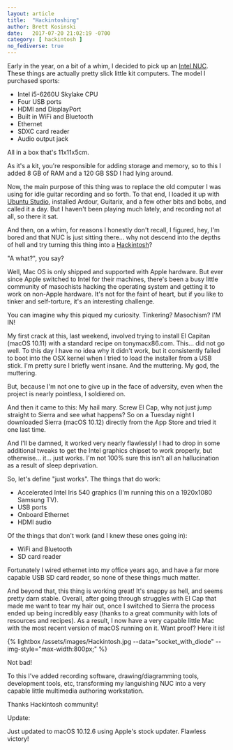 ```yaml
---
layout: article
title:  "Hackintoshing"
author: Brett Kosinski
date:   2017-07-20 21:02:19 -0700
category: [ hackintosh ]
no_fediverse: true
---
```


Early in the year, on a bit of a whim, I decided to pick up an [Intel NUC](https://www.intel.com/content/www/us/en/products/boards-kits/nuc/kits/nuc6i5syh.html).  These things are actually pretty slick little kit computers.  The model I purchased sports:

* Intel i5-6260U Skylake CPU
* Four USB ports
* HDMI and DisplayPort
* Built in WiFi and Bluetooth
* Ethernet
* SDXC card reader
* Audio output jack

All in a box that's 11x11x5cm.

As it's a kit, you're responsible for adding storage and memory, so to this I added 8 GB of RAM and a 120 GB SSD I had lying around.

Now, the main purpose of this thing was to replace the old computer I was using for idle guitar recording and so forth.  To that end, I loaded it up with [Ubuntu Studio](https://ubuntustudio.org/), installed Ardour, Guitarix, and a few other bits and bobs, and called it a day.  But I haven't been playing much lately, and recording not at all, so there it sat.

And then, on a whim, for reasons I honestly don't recall, I figured, hey, I'm bored and that NUC is just sitting there... why not descend into the depths of hell and try turning this thing into a [Hackintosh](https://en.wikipedia.org/wiki/OSx86)?

"A what?", you say?

Well, Mac OS is only shipped and supported with Apple hardware.  But ever since Apple switched to Intel for their machines, there's been a busy little community of masochists hacking the operating system and getting it to work on non-Apple hardware.  It's not for the faint of heart, but if you like to tinker and self-torture, it's an interesting challenge.

You can imagine why this piqued my curiosity.  Tinkering?  Masochism?  I'M IN!

My first crack at this, last weekend, involved trying to install El Capitan (macOS 10.11) with a standard recipe on tonymacx86.com.  This... did not go well.  To this day I have no idea why it didn't work, but it consistently failed to boot into the OSX kernel when I tried to load the installer from a USB stick.  I'm pretty sure I briefly went insane.  And the muttering.  My god, the muttering.

But, because I'm not one to give up in the face of adversity, even when the project is nearly pointless, I soldiered on.

And then it came to this: My hail mary.  Screw El Cap, why not just jump straight to Sierra and see what happens?  So on a Tuesday night I downloaded Sierra (macOS 10.12) directly from the App Store and tried it one last time.

And I'll be damned, it worked very nearly flawlessly!  I had to drop in some additional tweaks to get the Intel graphics chipset to work properly, but otherwise... it... just works.  I'm not 100% sure this isn't all an hallucination as a result of sleep deprivation.

So, let's define "just works".  The things that do work:

* Accelerated Intel Iris 540 graphics (I'm running this on a 1920x1080 Samsung TV).
* USB ports
* Onboard Ethernet
* HDMI audio

Of the things that don't work (and I knew these ones going in):

* WiFi and Bluetooth
* SD card reader

Fortunately I wired ethernet into my office years ago, and have a far more capable USB SD card reader, so none of these things much matter.

And beyond that, this thing is working great!  It's snappy as hell, and seems pretty darn stable.  Overall, after going through struggles with El Cap that made me want to tear my hair out, once I switched to Sierra the process ended up being incredibly easy (thanks to a great community with lots of resources and recipes).  As a result, I now have a very capable little Mac with the most recent version of macOS running on it.  Want proof?  Here it is!

{% lightbox /assets/images/Hackintosh.jpg --data="socket_with_diode" --img-style="max-width:800px;" %}

Not bad!

To this I've added recording software, drawing/diagramming tools, development tools, etc, transforming my languishing NUC into a very capable little multimedia authoring workstation.

Thanks Hackintosh community!

Update:

Just updated to macOS 10.12.6 using Apple's stock updater.  Flawless victory!


